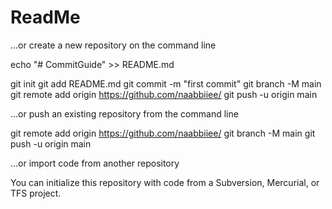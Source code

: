 # ReadMe

…or create a new repository on the command line

echo "# CommitGuide" >> README.md

git init
git add README.md
git commit -m "first commit"
git branch -M main
git remote add origin https://github.com/naabbiiee/
git push -u origin main

…or push an existing repository from the command line

git remote add origin https://github.com/naabbiiee/
git branch -M main
git push -u origin main


…or import code from another repository

You can initialize this repository with code from a Subversion, Mercurial, or TFS project.


